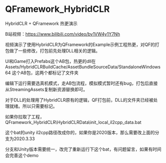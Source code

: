 # QFramework_HybridCLR
HybridCLR + QFramework 热更演示

B站视频：https://www.bilibili.com/video/bv1VW4y1Y7Nh

视频演示了使用HybridCLR为QFramework的Example示例工程热更，对QF的打包做了一些修改，打包前先处理DLL相关的逻辑。

UI和Game打入Prefabs这个AB包，热更的dll在Assets/HybridCLRBuildCache/AssetBundleSourceData/StandaloneWindows64 这个AB包，这两个都标记了文件夹

编辑下运行需要选真机模式，走AB包流程，模拟模式暂时还有bug，打包后直接从StreamingAssets复制新资源替换即可。

对于DLL的处理用了HybridCLR原有的逻辑，QF打包前，DLL的文件夹已经被处理就绪。所以只需要标记。

如果你拉取了工程，QFramework_HybridCLR\HybridCLRData\init_local_il2cpp_data.bat

这个bat的unity il2cpp路径改成你的，如果你是2020版本，那么需要改上面的分支为2020.3.33

分支和Unity版本需要统一，改完了重新运行下这个bat，有问题留言，如果有时间会完善这个demo